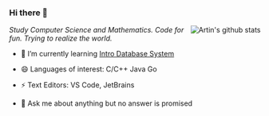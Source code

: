 ### Hi there 👋

<a href="https://github.com/anuraghazra/github-readme-stats">
  <img align="right" src="https://github-readme-stats.vercel.app/api?username=tsunho12&show_icons=true&count_private=true&hide_border=true" alt="Artin's github stats"/>
</a>

*Study Computer Science and Mathematics. Code for fun. Trying to realize the world.*

- 🌱 I’m currently learning [Intro Database System](https://15445.courses.cs.cmu.edu/fall2020/)

- 😄 Languages of interest: C/C++ Java Go

- ⚡ Text Editors: VS Code, JetBrains

- 💬 Ask me about anything but no answer is promised
